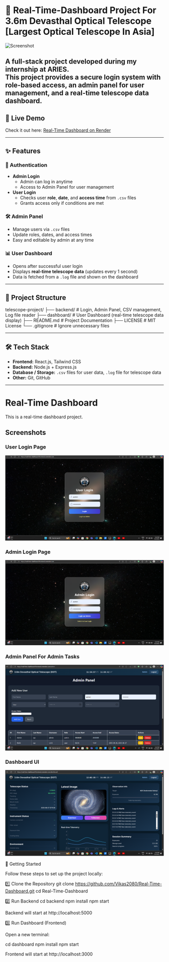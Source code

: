 # 🔭 Real-Time-Dashboard Project For 3.6m Devasthal Optical Telescope [Largest Optical Telescope In Asia] 

<img src="https://www.aries.res.in/dot/DOT_logo3_crop.png" alt="Screenshot" width="400"/>


A full-stack project developed during my internship at **ARIES**.  
This project provides a secure **login system** with role-based access, an **admin panel** for user management, and a **real-time telescope data dashboard**.
---

## 🚀 Live Demo
Check it out here: [Real-Time Dashboard on Render](https://real-time-dashboard-frontend.onrender.com)


---

## ✨ Features
### 🔐 Authentication
- **Admin Login**
  - Admin can log in anytime
  - Access to Admin Panel for user management
- **User Login**
  - Checks user **role**, **date**, and **access time** from `.csv` files
  - Grants access only if conditions are met

### 🛠️ Admin Panel
- Manage users via `.csv` files
- Update roles, dates, and access times
- Easy and editable by admin at any time

### 📊 User Dashboard
- Opens after successful user login
- Displays **real-time telescope data** (updates every 1 second)
- Data is fetched from a `.log` file and shown on the dashboard

---

## 📂 Project Structure
telescope-project/
├── backend/ # Login, Admin Panel, CSV management, Log file reader
├── dashboard/ # User Dashboard (real-time telescope data display)
├── README.md # Project Documentation
├── LICENSE # MIT License
└── .gitignore # Ignore unnecessary files


---

## 🛠️ Tech Stack
- **Frontend:** React.js, Tailwind CSS  
- **Backend:** Node.js + Express.js  
- **Database / Storage:** `.csv` files for user data, `.log` file for telescope data  
- **Other:** Git, GitHub  

---
# Real-Time Dashboard

This is a real-time dashboard project.

## Screenshots

### User Login Page
![User Login Screenshot](dashboard/assets/UserLogin.png)

### Admin Login Page
![Admin Login Page Screenshot](dashboard/assets/AdminLogin.png)

### Admin Panel For Admin Tasks
![Admin Panel](dashboard/assets/AdminPanel.png)

### Dashboard UI
![Dashboard UI Screenshot](dashboard/assets/Dashboard.png)




🚀 Getting Started

Follow these steps to set up the project locally:

1️⃣ Clone the Repository
git clone https://github.com/Vikas2080/Real-Time-Dashboard.git
cd Real-Time-Dashboard

2️⃣ Run Backend
cd backend
npm install
npm start


Backend will start at http://localhost:5000

3️⃣ Run Dashboard (Frontend)

Open a new terminal:

cd dashboard
npm install
npm start


Frontend will start at http://localhost:3000
